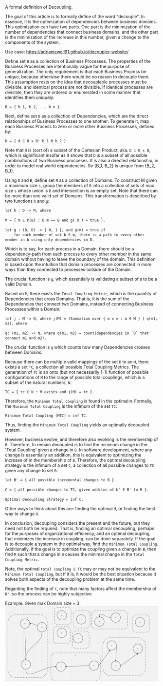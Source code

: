 A formal definition of Decoupling.

The goal of this article is to formally define of the word "decouple". In essence, it is the optimization of dependencies between business domains. This optimization can have two parts. One part is the minimization of the number of dependencies that connect business domains, and the other part is the minimization of the increase in this number, given a change to the components of the system.

Use case: https://adrianjewell91.github.io/decoupler-website/

Define set `B` as a collection of Business Processes. The properties of the Business Processes are intentionally vague for the purpose of generalization. The only requirement is that each Business Process be unique, because otherwise there would be no reason to decouple them. This assumption rests on the idea that decouplable processes must be divisible, and identical process are not divisible. If identical processes are divisible, then they are ordered or enumerated in some manner that identifies them uniquely.

	B = { b_1, b_2, ... b_n }.



Next, define set `D` as a collection of Dependencies, which are the direct relationships of Business Processes to one another. To generate it, map each Business Process to zero or more other Business Processes, defined by:

	D = { d ∈ B x B: b_1 R b_2 }. 
 

Note that `D` is (sort of) a subset of the Cartesian Product, aka. `D ⊂ B x B`,  which is siginificant insofar as it shows that `D` is a subset of all possible combinations of two Business procceses. It is also a directed relationship, in order to model real world dependencies. So {B_1, B_2} is unique from {B_2, B_1}.


Using `D` and `B`, define set `M` as a collection of Domains. To construct M given a maximum size `s`, group the members of `B` into a collection of sets of max size `s` whose union is `B` and intersection is an empty set. Note that there can be more than one valid set of Domains. This transformation is described by two functions `h` and `g`:


	let h : D -> M, where

	M = { m ∈ P(B) : U m == B and g( m ) = true }.

	let g : (B, D) -> { 0, 1 }, and g(m) = true if
		for each member of set b ∈ m, there is a path to every other member in b using only dependencies in D.

Which is to say, for each process in a Domain, there should be a dependency-path from each process to every other member in the same domain without having to leave the boundary of the domain. This definition is based opon the intuition that domain processes are connected in more ways than they connected to processes outside of the Domain.

The crucial function is `g`, which essentially is validating a subset of `D` to be a valid Domain.

Based on `M`, there exists the `Total Coupling Metric`, which is the quantity of Dependencies that cross Domains. That is, it is the sum of the Dependencies that connect two Domains, instead of connecting Business Processes within a Domain:

 	let j : M -> N, where j(M) = [Summation over { m x m : m ∈ M } ] q(m1, m2), where

	q: (m1, m2) -> N, where q(m1, m2) = count(dependencies in `D` that connect m1 and m2).

The crucial function is `q` which counts how many Dependencies crosses between Domains.

Because there can be multiple valid mappings of the set `D` to an `M`, there exists a set `TC`, a collection all possible Total Coupling Metrics. The generation of `TC` is an onto (but not necessarily 1-1) function of possible configurations of `M` to the range of possible total couplings, which is a subset of the natural numbers, `N`:

	TC = { tc ∈ N : M exists and j(M) = tc }.


Therefore, the `Minimum Total Coupling` is found in the optimal `M`. Formally, the `Minimum Total Coupling` is the infimum of the set `TC`:

	Minimum Total Coupling (MTC) = inf TC.


Thus, finding the `Minimum Total Coupling` yields an optimally decoupled system. 

However, business evolve, and therefore also evolving is the membership of `B`. Therefore, to remain decoupled is to find the minimum change in the 'Total Coupling' given a change in `B`. In software development, where any change is essentially an addition, this is equivalent to optimizing the increase of in the membership of `B`. Therefore, the optimal decoupling strategy is the infimum of a set `C`, a collection of all possible changes to `TC` given any change to set `B`:

	let B' = { all possible incremental changes to B }.

	C = { all possible changes to TC, given additon of b' ∈ B' to B }.

	Optimal Decoupling Strategy = inf C.

Other ways to think about this are: finding the optimal `M`, or finding the best way to change `D`. 

In conclusion, decoupling considers the present and the future, but they need not both be required. That is, finding an optimal decoupling, perhaps for the purposes of organizational efficiency, and an optimal decoupling that minimizes the increase in coupling, can be done separately. If the goal is to decouple a system in the optimal way, find the `Minimum Total Coupling`. Additionally, if the goal is to optimize the coupling given a change in `B`, then find `M` such that a change in `B` causes the minimal change in the `Total Coupling Metric`.  

Note, the optimal `total coupling ∈ TC` may or may not be equivalent to the `Minimum Total Coupling`, but if it is, it would be the best situation because it solves both aspects of the decoupling problem at the same time.

Regarding the finding of `C`, note that many factors affect the membership of `B'`, so the process can be highly subjective.


Example. Given max Domain size = 3: 
![img](https://github.com/Adrianjewell91/decoupler-website/blob/main/Screenshot%202024-02-10%20at%2010.01.19%20AM.png)
